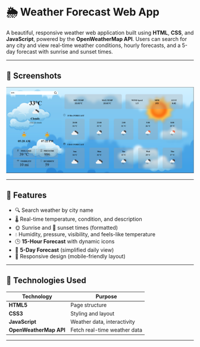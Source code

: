 # 🌦 Weather Forecast Web App

A beautiful, responsive weather web application built using **HTML**, **CSS**, and **JavaScript**, powered by the **OpenWeatherMap API**. Users can search for any city and view real-time weather conditions, hourly forecasts, and a 5-day forecast with sunrise and sunset times.

---

## 📸 Screenshots


![ Screenshot](/src/screenshot.png)





---

## 🚀 Features

- 🔍 Search weather by city name
- 🌡 Real-time temperature, condition, and description
- 🌞 Sunrise and 🌇 sunset times (formatted)
- 💧 Humidity, pressure, visibility, and feels-like temperature
- 🕒 **15-Hour Forecast** with dynamic icons
- 📆 **5-Day Forecast** (simplified daily view)
- 📱 Responsive design (mobile-friendly layout)

---

## 🧪 Technologies Used

| Technology        | Purpose                    |
|-------------------|-----------------------------|
| **HTML5**         | Page structure              |
| **CSS3**          | Styling and layout          |
| **JavaScript**    | Weather data, interactivity |
| **OpenWeatherMap API** | Fetch real-time weather data |

---


